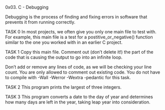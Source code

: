 0x03. C - Debugging

Debugging is the process of finding and fixing errors in software that prevents it from running correctly.

TASK 0
In most projects, we often give you only one main file to test with. For example, this main file is a test for a postitive_or_negative() function similar to the one you worked with in an earlier C project.

TASK 1
Copy this main file. Comment out (don’t delete it!) the part of the code that is causing the output to go into an infinite loop.

Don’t add or remove any lines of code, as we will be checking your line count. You are only allowed to comment out existing code.
You do not have to compile with -Wall -Werror -Wextra -pedantic for this task.

TASK 2
This program prints the largest of three integers.

TASK 3
This program converts a date to the day of year and determines how many days are left in the year, taking leap year into consideration.
 
